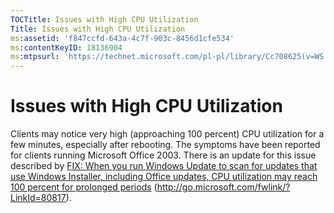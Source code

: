 ```yaml
---
TOCTitle: Issues with High CPU Utilization
Title: Issues with High CPU Utilization
ms:assetid: 'f847ccfd-643a-4c7f-903c-8456d1cfe534'
ms:contentKeyID: 18136904
ms:mtpsurl: 'https://technet.microsoft.com/pl-pl/library/Cc708625(v=WS.10)'
---
```


Issues with High CPU Utilization
================================

Clients may notice very high (approaching 100 percent) CPU utilization for a few minutes, especially after rebooting. The symptoms have been reported for clients running Microsoft Office 2003. There is an update for this issue described by [FIX: When you run Windows Update to scan for updates that use Windows Installer, including Office updates, CPU utilization may reach 100 percent for prolonged periods](http://go.microsoft.com/fwlink/?linkid=80817) (http://go.microsoft.com/fwlink/?LinkId=80817).
